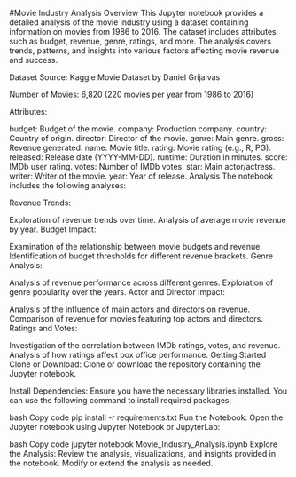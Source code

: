 #Movie Industry Analysis
Overview
This Jupyter notebook provides a detailed analysis of the movie industry using a dataset containing information on movies from 1986 to 2016. The dataset includes attributes such as budget, revenue, genre, ratings, and more. The analysis covers trends, patterns, and insights into various factors affecting movie revenue and success.

Dataset
Source: Kaggle Movie Dataset by Daniel Grijalvas

Number of Movies: 6,820 (220 movies per year from 1986 to 2016)

Attributes:

budget: Budget of the movie.
company: Production company.
country: Country of origin.
director: Director of the movie.
genre: Main genre.
gross: Revenue generated.
name: Movie title.
rating: Movie rating (e.g., R, PG).
released: Release date (YYYY-MM-DD).
runtime: Duration in minutes.
score: IMDb user rating.
votes: Number of IMDb votes.
star: Main actor/actress.
writer: Writer of the movie.
year: Year of release.
Analysis
The notebook includes the following analyses:

Revenue Trends:

Exploration of revenue trends over time.
Analysis of average movie revenue by year.
Budget Impact:

Examination of the relationship between movie budgets and revenue.
Identification of budget thresholds for different revenue brackets.
Genre Analysis:

Analysis of revenue performance across different genres.
Exploration of genre popularity over the years.
Actor and Director Impact:

Analysis of the influence of main actors and directors on revenue.
Comparison of revenue for movies featuring top actors and directors.
Ratings and Votes:

Investigation of the correlation between IMDb ratings, votes, and revenue.
Analysis of how ratings affect box office performance.
Getting Started
Clone or Download:
Clone or download the repository containing the Jupyter notebook.

Install Dependencies:
Ensure you have the necessary libraries installed. You can use the following command to install required packages:

bash
Copy code
pip install -r requirements.txt
Run the Notebook:
Open the Jupyter notebook using Jupyter Notebook or JupyterLab:

bash
Copy code
jupyter notebook Movie_Industry_Analysis.ipynb
Explore the Analysis:
Review the analysis, visualizations, and insights provided in the notebook. Modify or extend the analysis as needed.

